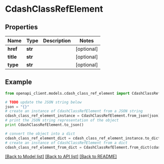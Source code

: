 # CdashClassRefElement


## Properties
Name | Type | Description | Notes
------------ | ------------- | ------------- | -------------
**href** | **str** |  | [optional] 
**title** | **str** |  | [optional] 
**type** | **str** |  | [optional] 

## Example

```python
from openapi_client.models.cdash_class_ref_element import CdashClassRefElement

# TODO update the JSON string below
json = "{}"
# create an instance of CdashClassRefElement from a JSON string
cdash_class_ref_element_instance = CdashClassRefElement.from_json(json)
# print the JSON string representation of the object
print CdashClassRefElement.to_json()

# convert the object into a dict
cdash_class_ref_element_dict = cdash_class_ref_element_instance.to_dict()
# create an instance of CdashClassRefElement from a dict
cdash_class_ref_element_from_dict = CdashClassRefElement.from_dict(cdash_class_ref_element_dict)
```
[[Back to Model list]](../README.md#documentation-for-models) [[Back to API list]](../README.md#documentation-for-api-endpoints) [[Back to README]](../README.md)


